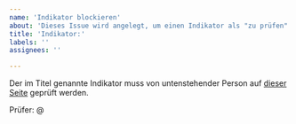```yaml
---
name: 'Indikator blockieren'
about: 'Dieses Issue wird angelegt, um einen Indikator als "zu prüfen" zu markieren'
title: 'Indikator:'
labels: ''
assignees: ''

---
```


Der im Titel genannte Indikator muss von untenstehender Person auf [dieser Seite](https://sdgtestenvironment.github.io/sdg-indicators/) geprüft werden.

Prüfer: @
